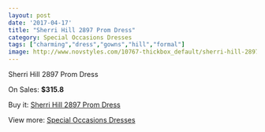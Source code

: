 ```yaml
---
layout: post
date: '2017-04-17'
title: "Sherri Hill 2897 Prom Dress"
category: Special Occasions Dresses
tags: ["charming","dress","gowns","hill","formal"]
image: http://www.novstyles.com/10767-thickbox_default/sherri-hill-2897-prom-dress.jpg
---
```

Sherri Hill 2897 Prom Dress

On Sales: **$315.8**
<a href="https://www.novstyles.com/en/special-occasions-dresses/7801-sherri-hill-2897-prom-dress.html"><amp-img layout="responsive" width="600" height="600" src="//www.novstyles.com/10767-thickbox_default/sherri-hill-2897-prom-dress.jpg" alt="Sherri Hill 2897 Prom Dress 0" /></a>

Buy it: [Sherri Hill 2897 Prom Dress](https://www.novstyles.com/en/special-occasions-dresses/7801-sherri-hill-2897-prom-dress.html "Sherri Hill 2897 Prom Dress")

View more: [Special Occasions Dresses](https://www.novstyles.com/en/51-special-occasions-dresses "Special Occasions Dresses")